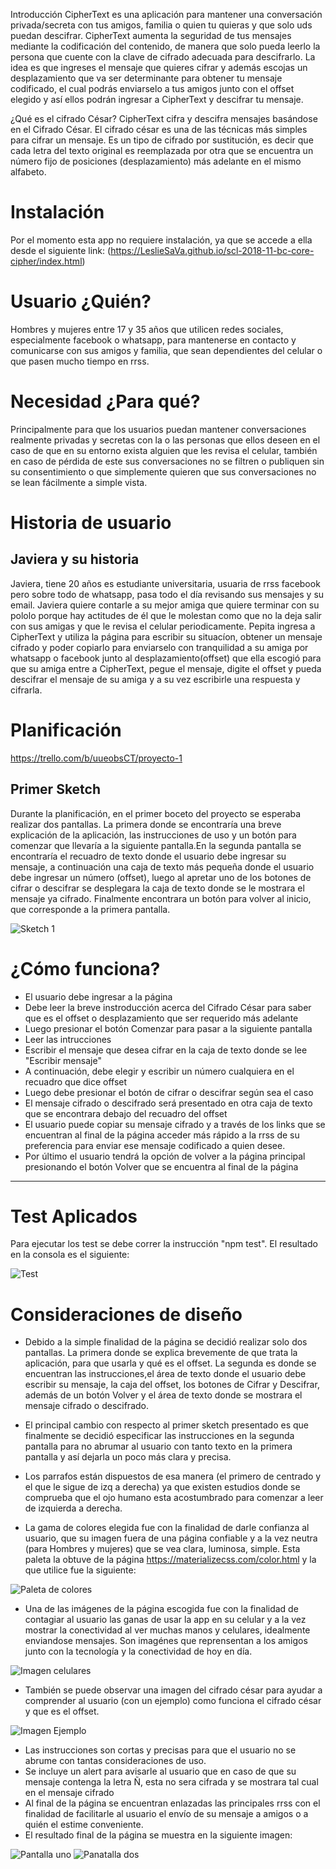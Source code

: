 Introducción
CipherText es una aplicación para mantener una conversación privada/secreta con
tus amigos, familia o quien tu quieras y que solo uds puedan descifrar. CipherText aumenta la seguridad de tus mensajes mediante la codificación del contenido, de manera que solo pueda leerlo la persona que cuente con la clave de cifrado adecuada para descifrarlo.
La idea es que ingreses el mensaje que quieres cifrar y además escojas un desplazamiento que va ser determinante para obtener tu mensaje codificado, el cual podrás enviarselo a tus amigos junto con el offset elegido y así ellos podrán ingresar a CipherText y descifrar tu mensaje.

¿Qué es el cifrado César?
CipherText cifra y descifra mensajes basándose en el Cifrado César.
El cifrado césar es una de las técnicas más simples para cifrar un mensaje. Es un tipo de cifrado por sustitución, es decir que cada letra del texto original es reemplazada por otra que se encuentra un número fijo de posiciones (desplazamiento) más adelante en el mismo alfabeto.

# Instalación
Por el momento esta app no requiere instalación, ya que se accede a ella desde el siguiente link:
(https://LeslieSaVa.github.io/scl-2018-11-bc-core-cipher/index.html)

# Usuario ¿Quién?
Hombres y mujeres entre 17 y 35 años que utilicen redes sociales, especialmente
facebook o whatsapp, para mantenerse en contacto y comunicarse con sus amigos
y familia, que sean dependientes del celular o que pasen mucho tiempo en rrss.

# Necesidad ¿Para qué?
Principalmente para que los usuarios puedan mantener conversaciones realmente privadas y secretas con la o las personas que ellos deseen en el caso de que en su entorno exista alguien que les revisa el celular, también  en caso de pérdida de este sus conversaciones no se filtren o publiquen sin su consentimiento o que simplemente quieren que sus conversaciones no se lean fácilmente a simple vista.


# Historia de usuario

## Javiera y su historia
Javiera, tiene 20 años es estudiante universitaria, usuaria de rrss facebook pero sobre todo de whatsapp, pasa todo el día revisando sus mensajes y su email. Javiera quiere contarle a su mejor amiga  que quiere terminar con su pololo porque hay actitudes de él que le molestan como que no la deja salir con sus amigas y que le revisa el celular periodicamente.
Pepita ingresa a CipherText y utiliza la página para escribir su situacíon, obtener un mensaje cifrado y poder copiarlo para enviarselo con tranquilidad a su amiga por whatsapp o facebook junto al desplazamiento(offset) que ella escogió para que su amiga entre a CipherText, pegue el mensaje, digite el offset y pueda descifrar el mensaje de su amiga y a su vez escribirle una respuesta y cifrarla.

# Planificación
https://trello.com/b/uueobsCT/proyecto-1

## Primer Sketch
Durante la planificación, en el primer boceto del proyecto se esperaba realizar dos pantallas. La primera donde se encontraría una breve explicación de la aplicación, las instrucciones de uso y un botón para comenzar que llevaría a la siguiente pantalla.En la segunda pantalla se encontraría el recuadro de texto donde el usuario debe ingresar su mensaje, a continuación una caja de texto más pequeña donde el usuario debe ingresar un número (offset), luego al apretar uno de los botones de cifrar o descifrar se desplegara la caja de texto donde se le mostrara el mensaje ya cifrado. Finalmente encontrara un botón para volver al inicio,
que corresponde a la primera pantalla.

![Sketch 1](ImgProyecto1/Plantillauno.jpeg)

# ¿Cómo funciona?
- El usuario debe ingresar a la página
- Debe leer la breve instroducción acerca del Cifrado César para saber que es
el offset o desplazamiento que ser requerido más adelante
- Luego presionar el botón Comenzar para pasar a la siguiente pantalla
- Leer las intrucciones
- Escribir el mensaje que desea cifrar en la caja de texto donde se lee "Escribir mensaje"
- A continuación, debe elegir y escribir un número cualquiera en el recuadro que dice offset
- Luego debe presionar el botón de cifrar o descifrar según sea el caso
- El mensaje cifrado o descifrado será presentado en otra caja de texto que se encontrara debajo del recuadro del offset
- El usuario puede copiar su mensaje cifrado y a través de los links que se encuentran al final de la página
acceder más rápido a la rrss de su preferencia para enviar ese mensaje codificado a quien desee.
- Por último el usuario tendrá la opción de volver a la página principal presionando el botón Volver que se encuentra al final de la página
***

# Test Aplicados
Para ejecutar los test se debe correr la instrucción "npm test". El resultado en la consola es el siguiente:

![Test](ImgProyecto1/Test.png)

# Consideraciones de diseño
- Debido a la simple finalidad de la página se decidió realizar solo dos pantallas. La primera donde se explica brevemente de que trata la aplicación, para que usarla y qué es el offset. La segunda es donde se encuentran las instrucciones,el área de texto donde el usuario debe escribir su mensaje, la caja del offset, los botones de Cifrar y Descifrar, además de un botón Volver y el área de texto donde se mostrara el mensaje cifrado o descifrado.

- El principal cambio con respecto al primer sketch presentado es que finalmente se decidió especificar las instrucciones en la segunda pantalla para no abrumar al usuario con tanto texto en la primera pantalla y así dejarla un poco más clara y precisa.

- Los parrafos están dispuestos de esa manera (el primero de centrado y el que le sigue de izq a derecha) ya que existen estudios donde se comprueba que el ojo humano esta acostumbrado para comenzar a leer de izquierda a derecha.

- La gama de colores elegida fue con la finalidad de darle confianza al usuario, que su imagen fuera de una página confiable y a la vez neutra (para Hombres y mujeres) que se vea clara, luminosa, simple.
Esta paleta la obtuve de la página https://materializecss.com/color.html y la que utilice fue la siguiente:

![Paleta de colores](ImgProyecto1/Paletadecolores.png)

- Una de las imágenes de la página escogida fue con la finalidad de contagiar al usuario las ganas de usar la app en su celular y a la vez mostrar la conectividad al ver muchas manos y celulares, idealmente enviandose mensajes. Son imagénes que reprensentan a los amigos junto con la tecnología y la conectividad de hoy en día.

![Imagen celulares](ImgProyecto1/celulares.jpg)

- También se puede observar una imagen  del cifrado césar para ayudar a comprender al usuario (con un ejemplo) como funciona el cifrado césar y que es el offset.

![Imagen Ejemplo](ImgProyecto1/ciphercode1.jpg)

- Las instrucciones son cortas y precisas para que el usuario no se abrume con
tantas consideraciones de uso.
- Se incluye un alert para avisarle al usuario que en caso de que su mensaje
contenga la letra Ñ, esta no sera cifrada y se mostrara tal cual en el mensaje cifrado
- Al final de la página se encuentran enlazadas las principales rrss con el finalidad de facilitarle al usuario el envío de su mensaje a amigos o a quién el estime conveniente.
- El resultado final de la página se muestra en la siguiente imagen:

![Pantalla uno](ImgProyecto1/Pantalla1.png)
![Panatalla dos](ImgProyecto1/Pantalla2.png)
